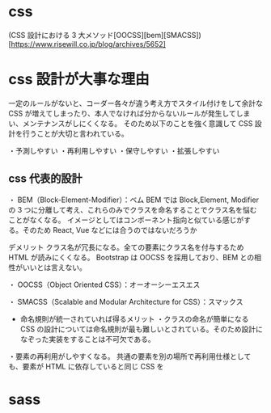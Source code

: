 # css

(CSS 設計における 3 大メソッド[OOCSS][bem][SMACSS])[https://www.risewill.co.jp/blog/archives/5652]

# css 設計が大事な理由

一定のルールがないと、コーダー各々が違う考え方でスタイル付けをして余計な CSS が増えてしまったり、本人でなければ分からないルールが発生してしまい、メンテナンスがしにくくなる。
そのため以下のことを強く意識して CSS 設計を行うことが大切と言われている。

・予測しやすい
・再利用しやすい
・保守しやすい
・拡張しやすい

## css 代表的設計

・ BEM（Block-Element-Modifier）：ベム
BEM では Block,Element, Modifier の 3 つに分離して考え、これらのみでクラスを命名することでクラス名を悩むことがなくなる。
イメージとしてはコンポーネント指向と似ている感じがする。そのため React, Vue などには合うのではないだろうか

デメリット
クラス名が冗長になる。全ての要素にクラス名を付与するため HTML が読みにくくなる。
Bootstrap は OOCSS を採用しており、BEM との相性がいいとは言えない。

・ OOCSS（Object Oriented CSS）：オーオーシーエスエス

・ SMACSS（Scalable and Modular Architecture for CSS）：スマックス

- 命名規則が統一されていれば得るメリット
  ・クラスの命名が簡単になる
  CSS の設計については命名規則が最も難しいとされている。そのため設計になぞった実装をすることは不可欠である。

・要素の再利用がしやすくなる。
共通の要素を別の場所で再利用仕様としても、要素が HTML に依存していると同じ CSS を

# sass

```sass


```
